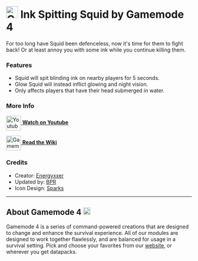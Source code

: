 # <img src="https://raw.githubusercontent.com/Gamemode4Dev/GM4_Datapacks/master/base/images/gm4_logo.png" alt="GM4 Logo" width="32" /> Ink Spitting Squid by Gamemode 4<!--$pmc:delete-->

For too long have Squid been defenceless, now it's time for them to fight back! Or at least annoy you with some ink while you continue killing them.<!--$pmc:headerSize-->

### Features
- Squid will spit blinding ink on nearby players for 5 seconds.
- Glow Squid will instead inflict glowing and night vision.
- Only affects players that have their head submerged in water.

### More Info
[<img src="https://raw.githubusercontent.com/Gamemode4Dev/GM4_Datapacks/master/base/images/youtube_logo.png" alt="Youtube Logo" width="40" align="center"/> **Watch on Youtube**](https://www.youtube.com/watch?v=68LMYEhueZ0)

[<img src="https://raw.githubusercontent.com/Gamemode4Dev/GM4_Datapacks/master/base/images/gm4_wiki_logo.png" alt="Gamemode 4 Wiki Logo" width="40" align="center"/> **Read the Wiki**](https://wiki.gm4.co/wiki/Ink_Spitting_Squid)

### Credits
- Creator: [Energyxxer](https://youtube.com/user/Energyxxer)
- Updated by: [BPR](https://bsky.app/profile/bpr02.com)
- Icon Design: [Sparks](https://bsky.app/profile/selcouthsparks.bsky.social)

---
## About Gamemode 4 <img src="https://raw.githubusercontent.com/Gamemode4Dev/GM4_Datapacks/master/base/images/gm4_logo.png" alt="Gamemode 4 Logo" width="20"/>
Gamemode 4 is a series of command-powered creations that are designed to change and enhance the survival experience. All of our modules are designed to work together flawlessly, and are balanced for usage in a survival setting. Pick and choose your favorites from our [website](https://gm4.co), or wherever you get datapacks.